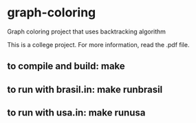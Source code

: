 # graph-coloring
Graph coloring project that uses backtracking algorithm

This is a college project. For more information, read the .pdf file.

## to compile and build: make

## to run with brasil.in: make runbrasil

## to run with usa.in: make runusa
